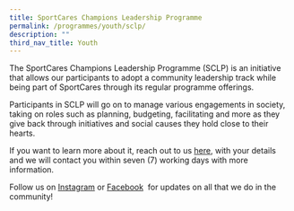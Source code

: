 ```yaml
---
title: SportCares Champions Leadership Programme
permalink: /programmes/youth/sclp/
description: ""
third_nav_title: Youth
---
```

The SportCares Champions Leadership Programme (SCLP) is an initiative that allows our participants to adopt a community leadership track while being part of SportCares through its regular programme offerings. 

Participants in SCLP will go on to manage various engagements in society, taking on roles such as planning, budgeting, facilitating and more as they give back through initiatives and social causes they hold close to their hearts.

If you want to learn more about it, reach out to us&nbsp;[here](mailto:sportcares@sport.gov.sg), with your details and we will contact you within seven (7) working days with more information.

Follow us on&nbsp;[Instagram](https://www.instagram.com/sportcares/)&nbsp;or&nbsp;[Facebook](https://www.facebook.com/SportCaresSG)&nbsp; for updates on all that we do in the community!